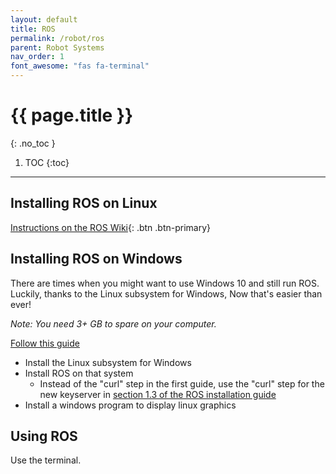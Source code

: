 ```yaml
---
layout: default
title: ROS
permalink: /robot/ros
parent: Robot Systems
nav_order: 1
font_awesome: "fas fa-terminal"
---
```


# <i class="{{ page.font_awesome }}"></i> {{ page.title }}
{: .no_toc }


1. TOC
{:toc}

---


## Installing ROS on Linux

[Instructions on the ROS Wiki](http://wiki.ros.org/Installation/Ubuntu){: .btn .btn-primary}



## Installing ROS on Windows
There are times when you might want to use Windows 10 and still run ROS. Luckily, thanks to the Linux subsystem for Windows, Now that's easier than ever!

_Note: You need 3+ GB to spare on your computer._

[Follow this guide](https://janbernloehr.de/2017/06/10/ros-windows)
- Install the Linux subsystem for Windows
- Install ROS on that system
    - Instead of the "curl" step in the first guide, use the "curl" step for the new keyserver in [section 1.3 of the ROS installation guide](http://wiki.ros.org/Installation/Ubuntu)
- Install a windows program to display linux graphics



## Using ROS
Use the terminal.


